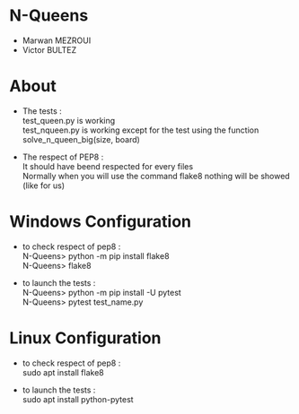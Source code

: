 # N-Queens

* Marwan MEZROUI 
* Victor BULTEZ

# About 

* The tests :<br />
test_queen.py is working<br />
test_nqueen.py is working except for the test using the function solve_n_queen_big(size, board)

* The respect of PEP8 :<br />
It should have beend respected for every files<br />
Normally when you will use the command flake8 nothing will be showed (like for us)

# Windows Configuration 

* to check respect of pep8 :<br />
N-Queens> python -m pip install flake8<br />
N-Queens> flake8

* to launch the tests :<br />
N-Queens> python -m pip install -U pytest<br />
N-Queens> pytest test_name.py

# Linux Configuration 

* to check respect of pep8 :<br />
sudo apt install flake8

* to launch the tests :<br />
sudo apt install python-pytest
